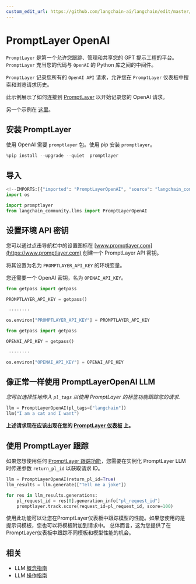 ```yaml
---
custom_edit_url: https://github.com/langchain-ai/langchain/edit/master/docs/docs/integrations/llms/promptlayer_openai.ipynb
---
```

# PromptLayer OpenAI

`PromptLayer` 是第一个允许您跟踪、管理和共享您的 GPT 提示工程的平台。`PromptLayer` 充当您的代码与 `OpenAI` 的 Python 库之间的中间件。

`PromptLayer` 记录您所有的 `OpenAI API` 请求，允许您在 `PromptLayer` 仪表板中搜索和浏览请求历史。


此示例展示了如何连接到 [PromptLayer](https://www.promptlayer.com) 以开始记录您的 OpenAI 请求。

另一个示例在 [这里](/docs/integrations/providers/promptlayer)。

## 安装 PromptLayer
使用 OpenAI 需要 `promptlayer` 包。使用 pip 安装 `promptlayer`。


```python
%pip install --upgrade --quiet  promptlayer
```

## 导入


```python
<!--IMPORTS:[{"imported": "PromptLayerOpenAI", "source": "langchain_community.llms", "docs": "https://python.langchain.com/api_reference/community/llms/langchain_community.llms.promptlayer_openai.PromptLayerOpenAI.html", "title": "PromptLayer OpenAI"}]-->
import os

import promptlayer
from langchain_community.llms import PromptLayerOpenAI
```

## 设置环境 API 密钥
您可以通过点击导航栏中的设置图标在 [www.promptlayer.com](https://www.promptlayer.com) 创建一个 PromptLayer API 密钥。

将其设置为名为 `PROMPTLAYER_API_KEY` 的环境变量。

您还需要一个 OpenAI 密钥，名为 `OPENAI_API_KEY`。


```python
from getpass import getpass

PROMPTLAYER_API_KEY = getpass()
```
```output
 ········
```

```python
os.environ["PROMPTLAYER_API_KEY"] = PROMPTLAYER_API_KEY
```


```python
from getpass import getpass

OPENAI_API_KEY = getpass()
```
```output
 ········
```

```python
os.environ["OPENAI_API_KEY"] = OPENAI_API_KEY
```

## 像正常一样使用 PromptLayerOpenAI LLM
*您可以选择性地传入 `pl_tags` 以使用 PromptLayer 的标签功能跟踪您的请求.*


```python
llm = PromptLayerOpenAI(pl_tags=["langchain"])
llm("I am a cat and I want")
```

**上述请求现在应该出现在您的 [PromptLayer 仪表板](https://www.promptlayer.com) 上。**

## 使用 PromptLayer 跟踪
如果您想使用任何 [PromptLayer 跟踪功能](https://magniv.notion.site/Track-4deee1b1f7a34c1680d085f82567dab9)，您需要在实例化 PromptLayer LLM 时传递参数 `return_pl_id` 以获取请求 ID。


```python
llm = PromptLayerOpenAI(return_pl_id=True)
llm_results = llm.generate(["Tell me a joke"])

for res in llm_results.generations:
    pl_request_id = res[0].generation_info["pl_request_id"]
    promptlayer.track.score(request_id=pl_request_id, score=100)
```

使用此功能可以让您在PromptLayer仪表板中跟踪模型的性能。如果您使用的是提示词模板，您也可以将模板附加到请求中。
总体而言，这为您提供了在PromptLayer仪表板中跟踪不同模板和模型性能的机会。


## 相关

- LLM [概念指南](/docs/concepts/#llms)
- LLM [操作指南](/docs/how_to/#llms)
